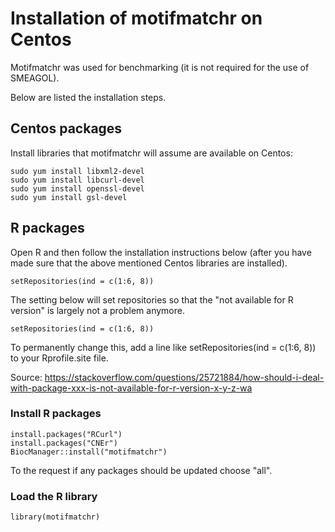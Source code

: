 
# Installation of motifmatchr on Centos

Motifmatchr was used for benchmarking (it is not required for the use of SMEAGOL).

Below are listed the installation steps.

## Centos packages

Install libraries that motifmatchr will assume are available on Centos:

```console
sudo yum install libxml2-devel
sudo yum install libcurl-devel
sudo yum install openssl-devel
sudo yum install gsl-devel
```

## R packages

Open R and then follow the installation instructions below (after you have made sure that the above mentioned Centos libraries are installed).

```console
setRepositories(ind = c(1:6, 8))
```

The setting below will set repositories so that the "not available for R version" is largely not a problem anymore.

```console
setRepositories(ind = c(1:6, 8))
```
To permanently change this, add a line like setRepositories(ind = c(1:6, 8)) to your Rprofile.site file.

Source: https://stackoverflow.com/questions/25721884/how-should-i-deal-with-package-xxx-is-not-available-for-r-version-x-y-z-wa

### Install R packages

```console
install.packages("RCurl")
install.packages("CNEr")
BiocManager::install("motifmatchr")
```

To the request if any packages should be updated choose "all".

### Load the R library

```console
library(motifmatchr)
```
